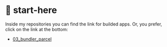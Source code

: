 # :rocket: start-here
Inside my repositories you can find the link for builded apps.
Or, you prefer, click on the link at the bottom:
  - [03_bundler_parcel](https://bundler-parcel.herokuapp.com/)
